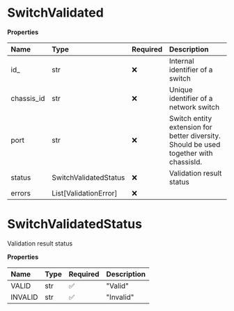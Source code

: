 # SwitchValidated

**Properties**

| Name       | Type                  | Required | Description                                                                           |
| :--------- | :-------------------- | :------- | :------------------------------------------------------------------------------------ |
| id\_       | str                   | ❌       | Internal identifier of a switch                                                       |
| chassis_id | str                   | ❌       | Unique identifier of a network switch                                                 |
| port       | str                   | ❌       | Switch entity extension for better diversity. Should be used together with chassisId. |
| status     | SwitchValidatedStatus | ❌       | Validation result status                                                              |
| errors     | List[ValidationError] | ❌       |                                                                                       |

# SwitchValidatedStatus

Validation result status

**Properties**

| Name    | Type | Required | Description |
| :------ | :--- | :------- | :---------- |
| VALID   | str  | ✅       | "Valid"     |
| INVALID | str  | ✅       | "Invalid"   |

<!-- This file was generated by liblab | https://liblab.com/ -->
